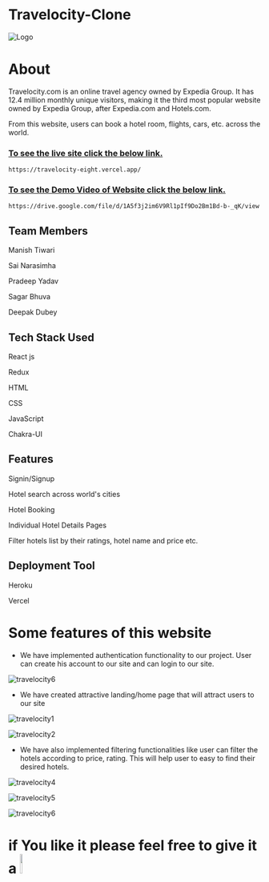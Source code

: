# Travelocity-Clone

![Logo](https://logos-download.com/wp-content/uploads/2019/01/Travelocity_Logo.png)

# About

Travelocity.com is an online travel agency owned by Expedia Group. It has 12.4 million monthly unique visitors, making it the third most popular website owned by Expedia Group, after Expedia.com and Hotels.com.

From this website, users can book a hotel room, flights, cars, etc. across the world.

### <u>To see the live site click the below link.</u>
```
https://travelocity-eight.vercel.app/
 ```
### <u>To see the Demo Video of Website click the below link.</u>
```
https://drive.google.com/file/d/1A5f3j2im6V9Rl1pIf9Do2Bm1Bd-b-_qK/view
```


## Team Members

Manish Tiwari

Sai Narasimha

Pradeep Yadav

Sagar Bhuva

Deepak Dubey


## Tech Stack Used

React js

Redux

HTML

CSS

JavaScript

Chakra-UI

## Features

Signin/Signup

Hotel search across world's cities

Hotel Booking

Individual Hotel Details Pages

Filter hotels list by their ratings, hotel name and price etc.

## Deployment Tool

Heroku

Vercel

# Some features of this website

* We have implemented authentication functionality to our project. User can create his account to our site and can login to our site.

![travelocity6](https://user-images.githubusercontent.com/46663132/184942909-7228b01d-ce3f-42ac-9cac-5c883d6fe849.PNG)

* We have created attractive landing/home page that will attract users to our site

![travelocity1](https://user-images.githubusercontent.com/46663132/184943064-b883c552-cfa7-455b-a0a5-4f9f214635aa.PNG)

![travelocity2](https://user-images.githubusercontent.com/46663132/184943120-5eb6b0a1-31f5-4c8a-b94f-98e82bf987f8.PNG)

* We have also implemented filtering functionalities like user can filter the hotels according to price, rating. This will help user to easy to find their desired hotels.

![travelocity4](https://user-images.githubusercontent.com/46663132/184943484-89d88fe3-c542-4552-90cb-ab4df8cd193c.PNG)

![travelocity5](https://user-images.githubusercontent.com/46663132/184943621-145ab1c1-566f-45b0-9949-42259dc2c052.PNG)

![travelocity6](https://user-images.githubusercontent.com/46663132/184943629-e5305e2a-7460-47f6-9e7e-6758d4b6009d.PNG)

# if You like it please feel free to give it a <img src="https://upload.wikimedia.org/wikipedia/commons/thumb/9/99/Star_icon_stylized.svg/512px-Star_icon_stylized.svg.png" width="10%"/>
